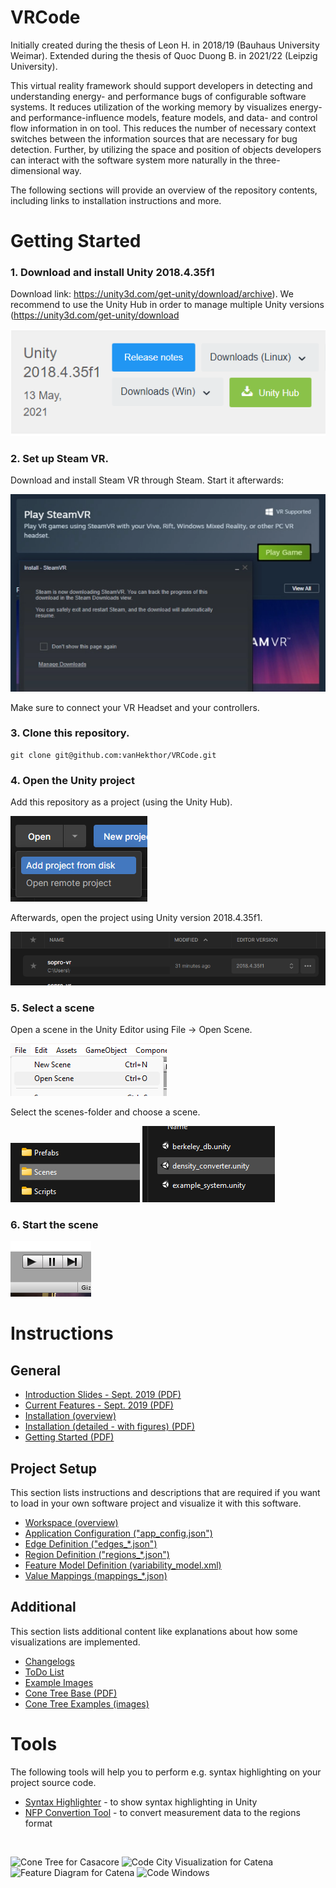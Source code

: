 # VRCode

Initially created during the thesis of Leon H. in 2018/19 (Bauhaus University Weimar).
Extended during the thesis of Quoc Duong B. in 2021/22 (Leipzig University).

This virtual reality framework should support developers in detecting and understanding energy- and performance bugs of configurable software systems. It reduces utilization of the working memory by visualizes energy- and performance-influence models, feature models, and data- and control flow information in on tool. This reduces the number of necessary context switches between the information sources that are necessary for bug detection. Further, by utilizing the space and position of objects developers can interact with the software system more naturally in the three-dimensional way.

The following sections will provide an overview of the repository contents,
including links to installation instructions and more.

# Getting Started

### 1. Download and install Unity 2018.4.35f1
Download link: https://unity3d.com/get-unity/download/archive). We recommend to use the Unity Hub in order to manage multiple Unity versions (https://unity3d.com/get-unity/download

![image.png](./Documentation/example-imgs/download-unity.png)

### 2. Set up Steam VR.

Download and install Steam VR through Steam. Start it afterwards:

![image.png](./Documentation/example-imgs/steam-vr.png)

Make sure to connect your VR Headset and your controllers.

### 3. Clone this repository.
```
git clone git@github.com:vanHekthor/VRCode.git
```

### 4. Open the Unity project

Add this repository as a project (using the Unity Hub).

![image.png](./Documentation/example-imgs/add-project.png)

Afterwards, open the project using Unity version 2018.4.35f1.

![image.png](./Documentation/example-imgs/open-project.png)

### 5. Select a scene

Open a scene in the Unity Editor using File -> Open Scene.

![image.png](./Documentation/example-imgs/open-scene.png)

Select the scenes-folder and choose a scene.

![image.png](./Documentation/example-imgs/scene-folder.png)
![image-1.png](./Documentation/example-imgs/scene-file.png)

### 6. Start the scene

![image.png](./Documentation/example-imgs/start-scene.png)

# Instructions

## General

- [Introduction Slides - Sept. 2019 (PDF)](Documentation/slides/introduction_sept-2019.pdf)
- [Current Features - Sept. 2019 (PDF)](Documentation/instructions/03_current-features.pdf)
- [Installation (overview)](Documentation/framework-setup.md)
- [Installation (detailed - with figures) (PDF)](Documentation/instructions/01_installation.pdf)
- [Getting Started (PDF)](Documentation/instructions/02_getting-started.pdf)

## Project Setup

This section lists instructions and descriptions that are required if you want
to load in your own software project and visualize it with this software.  

- [Workspace (overview)](Documentation/workspace.md)
- [Application Configuration ("app_config.json")](Documentation/file-specs/app_config.md)
- [Edge Definition ("edges_*.json")](Documentation/file-specs/edges.md)
- [Region Definition ("regions_*.json")](Documentation/file-specs/regions.md)
- [Feature Model Definition (variability_model.xml)](Documentation/file-specs/feature-model.md)
- [Value Mappings (mappings_*.json)](Documentation/file-specs/value-mapping.md)

## Additional

This section lists additional content like explanations about how some visualizations are implemented.

- [Changelogs](Documentation/changelog/changelog.md)
- [ToDo List](Documentation/changelog/todo.md)
- [Example Images](Documentation/example-imgs/)
- [Cone Tree Base (PDF)](Documentation/cone-tree/cone-tree.pdf)
- [Cone Tree Examples (images)](Documentation/cone-tree/examples)


# Tools

The following tools will help you to perform e.g. syntax highlighting on your project source code.  

- [Syntax Highlighter](Tools/code_to_rt/) - to show syntax highlighting in Unity
- [NFP Convertion Tool](Tools/nfp_conversion/) - to convert measurement data to the regions format


<br/>

![Cone Tree for Casacore](Documentation/example-imgs/software-graph-casacore.png)
![Code City Visualization for Catena](Documentation/example-imgs/code-city.png)
![Feature Diagram for Catena](Documentation/example-imgs/feature-diagram-catena.png)
![Code Windows](Documentation/example-imgs/code-windows.png)
